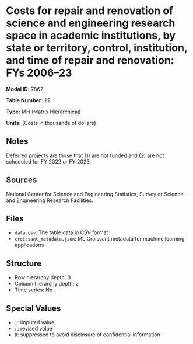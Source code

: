# Costs for repair and renovation of science and engineering research space in academic institutions, by state or territory, control, institution, and time of repair and renovation: FYs 2006–23

**Modal ID:** 7862

**Table Number:** 22

**Type:** MH (Matrix Hierarchical)

**Units:** (Costs in thousands of dollars)

## Notes

Deferred projects are those that (1) are not funded and (2) are not scheduled for FY 2022 or FY 2023.

## Sources

National Center for Science and Engineering Statistics, Survey of Science and Engineering Research Facilities.

## Files

- `data.csv`: The table data in CSV format
- `croissant_metadata.json`: ML Croissant metadata for machine learning applications

## Structure

- Row hierarchy depth: 3
- Column hierarchy depth: 2
- Time series: No

## Special Values

- `i`: imputed value
- `r`: revised value
- `D`: suppressed to avoid disclosure of confidential information
